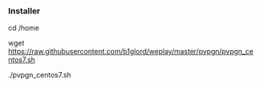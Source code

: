 ### Installer

cd /home

wget https://raw.githubusercontent.com/b1glord/weplay/master/pvpgn/pvpgn_centos7.sh

./pvpgn_centos7.sh
